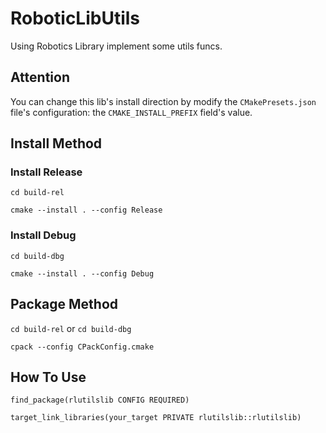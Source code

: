 # RoboticLibUtils
Using Robotics Library implement some utils funcs.

## Attention
You can change this lib's install direction by modify the `CMakePresets.json` file's configuration: the `CMAKE_INSTALL_PREFIX` field's value.
## Install Method
### Install Release
`cd build-rel`

`cmake --install . --config Release`

### Install Debug
`cd build-dbg`

`cmake --install . --config Debug`

## Package Method
`cd build-rel` or `cd build-dbg`

`cpack --config CPackConfig.cmake`

## How To Use
`find_package(rlutilslib CONFIG REQUIRED)`

`target_link_libraries(your_target PRIVATE rlutilslib::rlutilslib)`
